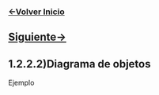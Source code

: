 ### [<-Volver Inicio](README.md)
## [Siguiente->](1.2.2.3.md)
## 1.2.2.2)Diagrama de objetos
Ejemplo 